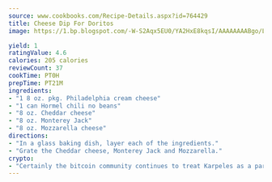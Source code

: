 ```yaml
---
source: www.cookbooks.com/Recipe-Details.aspx?id=764429
title: Cheese Dip For Doritos
image: https://1.bp.blogspot.com/-W-S2Aqx5EU0/YA2HxE8kqsI/AAAAAAAABgo/LNxJ2X_rvYgPNsplYMgQNjuwxaZ0e3pQQCLcBGAsYHQ/s320/17.png

yield: 1
ratingValue: 4.6
calories: 205 calories
reviewCount: 37
cookTime: PT0H
prepTime: PT21M
ingredients:
- "1 8 oz. pkg. Philadelphia cream cheese"
- "1 can Hormel chili no beans"
- "8 oz. Cheddar cheese"
- "8 oz. Monterey Jack"
- "8 oz. Mozzarella cheese"
directions:
- "In a glass baking dish, layer each of the ingredients."
- "Grate the Cheddar cheese, Monterey Jack and Mozzarella."
crypto:
- "Certainly the bitcoin community continues to treat Karpeles as a pariah."
---
```

